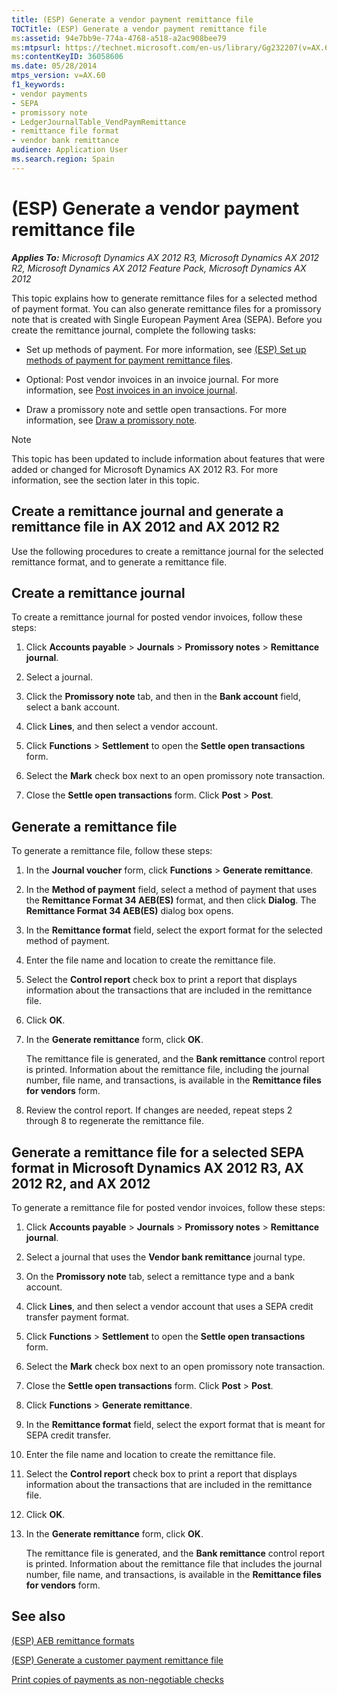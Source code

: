 ```yaml
---
title: (ESP) Generate a vendor payment remittance file
TOCTitle: (ESP) Generate a vendor payment remittance file
ms:assetid: 94e7bb9e-774a-4768-a518-a2ac908bee79
ms:mtpsurl: https://technet.microsoft.com/en-us/library/Gg232207(v=AX.60)
ms:contentKeyID: 36058606
ms.date: 05/28/2014
mtps_version: v=AX.60
f1_keywords:
- vendor payments
- SEPA
- promissory note
- LedgerJournalTable_VendPaymRemittance
- remittance file format
- vendor bank remittance
audience: Application User
ms.search.region: Spain
---
```


# (ESP) Generate a vendor payment remittance file 


_**Applies To:** Microsoft Dynamics AX 2012 R3, Microsoft Dynamics AX 2012 R2, Microsoft Dynamics AX 2012 Feature Pack, Microsoft Dynamics AX 2012_

This topic explains how to generate remittance files for a selected method of payment format. You can also generate remittance files for a promissory note that is created with Single European Payment Area (SEPA). Before you create the remittance journal, complete the following tasks:

  - Set up methods of payment. For more information, see [(ESP) Set up methods of payment for payment remittance files](esp-set-up-methods-of-payment-for-payment-remittance-files.md).

  - Optional: Post vendor invoices in an invoice journal. For more information, see [Post invoices in an invoice journal](post-invoices-in-an-invoice-journal.md).

  - Draw a promissory note and settle open transactions. For more information, see [Draw a promissory note](draw-a-promissory-note.md).


> [!NOTE]
> <P>This topic has been updated to include information about features that were added or changed for Microsoft Dynamics AX 2012 R3. For more information, see the section later in this topic.</P>



## Create a remittance journal and generate a remittance file in AX 2012 and AX 2012 R2

Use the following procedures to create a remittance journal for the selected remittance format, and to generate a remittance file.

## Create a remittance journal

To create a remittance journal for posted vendor invoices, follow these steps:

1.  Click **Accounts payable** \> **Journals** \> **Promissory notes** \> **Remittance journal**.

2.  Select a journal.

3.  Click the **Promissory note** tab, and then in the **Bank account** field, select a bank account.

4.  Click **Lines**, and then select a vendor account.

5.  Click **Functions** \> **Settlement** to open the **Settle open transactions** form.

6.  Select the **Mark** check box next to an open promissory note transaction.

7.  Close the **Settle open transactions** form. Click **Post** \> **Post**.

## Generate a remittance file

To generate a remittance file, follow these steps:

1.  In the **Journal voucher** form, click **Functions** \> **Generate remittance**.

2.  In the **Method of payment** field, select a method of payment that uses the **Remittance Format 34 AEB(ES)** format, and then click **Dialog**. The **Remittance Format 34 AEB(ES)** dialog box opens.

3.  In the **Remittance format** field, select the export format for the selected method of payment.

4.  Enter the file name and location to create the remittance file.

5.  Select the **Control report** check box to print a report that displays information about the transactions that are included in the remittance file.

6.  Click **OK**.

7.  In the **Generate remittance** form, click **OK**.
    
    The remittance file is generated, and the **Bank remittance** control report is printed. Information about the remittance file, including the journal number, file name, and transactions, is available in the **Remittance files for vendors** form.

8.  Review the control report. If changes are needed, repeat steps 2 through 8 to regenerate the remittance file.

## Generate a remittance file for a selected SEPA format in Microsoft Dynamics AX 2012 R3, AX 2012 R2, and AX 2012

To generate a remittance file for posted vendor invoices, follow these steps:

1.  Click **Accounts payable** \> **Journals** \> **Promissory notes** \> **Remittance journal**.

2.  Select a journal that uses the **Vendor bank remittance** journal type.

3.  On the **Promissory note** tab, select a remittance type and a bank account.

4.  Click **Lines**, and then select a vendor account that uses a SEPA credit transfer payment format.

5.  Click **Functions** \> **Settlement** to open the **Settle open transactions** form.

6.  Select the **Mark** check box next to an open promissory note transaction.

7.  Close the **Settle open transactions** form. Click **Post** \> **Post**.

8.  Click **Functions** \> **Generate remittance**.

9.  In the **Remittance format** field, select the export format that is meant for SEPA credit transfer.

10. Enter the file name and location to create the remittance file.

11. Select the **Control report** check box to print a report that displays information about the transactions that are included in the remittance file.

12. Click **OK**.

13. In the **Generate remittance** form, click **OK**.
    
    The remittance file is generated, and the **Bank remittance** control report is printed. Information about the remittance file that includes the journal number, file name, and transactions, is available in the **Remittance files for vendors** form.

## See also

[(ESP) AEB remittance formats](esp-aeb-remittance-formats.md)

[(ESP) Generate a customer payment remittance file](esp-generate-a-customer-payment-remittance-file.md)

[Print copies of payments as non-negotiable checks](print-copies-of-payments-as-non-negotiable-checks.md)

  


